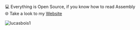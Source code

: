 💻 <a> Everything is Open Source, if you know how to read Assembly </a>  
🌐 Take a look to my <a href="https://lucasbois.com.ar"> Website </a>   

<p align="left"> <img src="https://komarev.com/ghpvc/?username=lucasbois1&label=Profile%20views&color=380e17&style=flat" alt="lucasbois1" /> </p>
